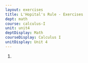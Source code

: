 ```yaml
---
layout: exercises
title: L'Hopital's Rule - Exercises
dept: math
course: calculus-I
unit: unit4
deptDisplay: Math
courseDisplay: Calculus I
unitDisplay: Unit 4
---
```



<ol>
<li> 
<div class="exercise">


</div>
</li>
